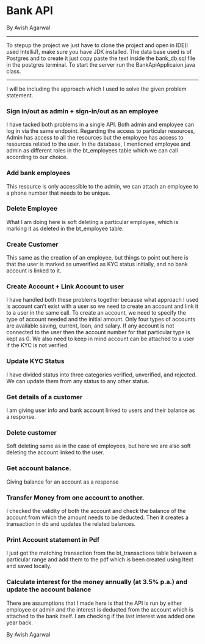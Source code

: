 # Bank API
By Avish Agarwal
****
To stepup the project we just have to clone the project and open in IDE(I used IntelliJ), make sure you have JDK installed. The data base used is of Postgres and to create it just copy paste the text inside the bank_db.sql file in the postgres terminal. To start the server run the BankApiApplicaion.java class.
****
I will be including the approach which I used to solve the given problem statement. 

### Sign in/out as admin + sign-in/out as an employee
I have tacked both problems in a single API. Both admin and employee can log in via the same endpoint. Regarding the access to particular resources, Admin has access to all the resources but the employee has access to resources related to the user. In the database, I mentioned employee and admin as different roles in the bt_employees table which we can call according to our choice. 

### Add bank employees
This resource is only accessible to the admin, we can attach an employee to a phone number that needs to be unique. 

### Delete Employee
What I am doing here is soft deleting a particular employee, which is marking it as deleted in the bt_employee table.  

### Create Customer
This same as the creation of an employee, but things to point out here is that the user is marked as unverified as KYC status initially, and no bank account is linked to it.

### Create Account + Link Account to user
I have handled both these problems together because what approach I used is account can’t exist with a user so we need to create an account and link it to a user in the same call. To create an account, we need to specify the type of account needed and the initial amount. Only four types of accounts are available saving, current, loan, and salary. If any account is not connected to the user then the account number for that particular type is kept as 0. We also need to keep in mind account can be attached to a user if the KYC is not verified.

### Update KYC Status
I have divided status into three categories verified, unverified, and rejected. We can update them from any status to any other status.

### Get details of a customer
I am giving user info and bank account linked to users and their balance as a response.

### Delete customer
Soft deleting same as in the case of employees, but here we are also soft deleting the account linked to the user.
 
### Get account balance.
Giving balance for an account as a response

### Transfer Money from one account to another.
I checked the validity of both the account and check the balance of the account from which the amount needs to be deducted. Then it creates a transaction in db and updates the related balances.  
 
### Print Account statement in Pdf
I just got the matching transaction from the bt_transactions table between a particular range and add them to the pdf which is been created using Itext and saved locally.
 
### Calculate interest for the money annually (at 3.5% p.a.) and update the account balance
There are assumptions that I made here is that the API is run by either employee or admin and the interest is deducted from the account which is attached to the bank itself. I am checking if the last interest was added one year back.  
 
 
 
By Avish Agarwal
